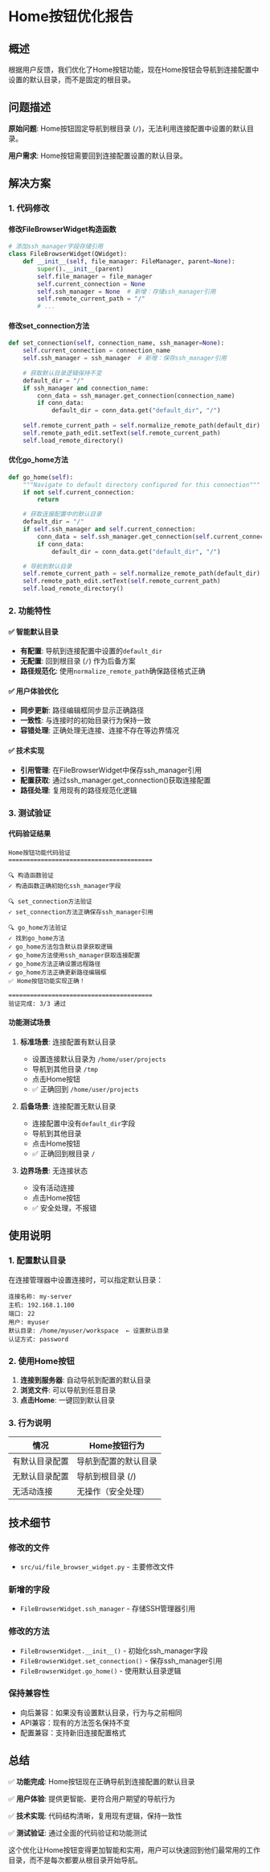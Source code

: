 # Home按钮优化报告

## 概述

根据用户反馈，我们优化了Home按钮功能，现在Home按钮会导航到连接配置中设置的默认目录，而不是固定的根目录。

## 问题描述

**原始问题**: Home按钮固定导航到根目录 (`/`)，无法利用连接配置中设置的默认目录。

**用户需求**: Home按钮需要回到连接配置设置的默认目录。

## 解决方案

### 1. 代码修改

#### 修改FileBrowserWidget构造函数
```python
# 添加ssh_manager字段存储引用
class FileBrowserWidget(QWidget):
    def __init__(self, file_manager: FileManager, parent=None):
        super().__init__(parent)
        self.file_manager = file_manager
        self.current_connection = None
        self.ssh_manager = None  # 新增：存储ssh_manager引用
        self.remote_current_path = "/"
        # ...
```

#### 修改set_connection方法
```python
def set_connection(self, connection_name, ssh_manager=None):
    self.current_connection = connection_name
    self.ssh_manager = ssh_manager  # 新增：保存ssh_manager引用
    
    # 获取默认目录逻辑保持不变
    default_dir = "/"
    if ssh_manager and connection_name:
        conn_data = ssh_manager.get_connection(connection_name)
        if conn_data:
            default_dir = conn_data.get("default_dir", "/")
    
    self.remote_current_path = self.normalize_remote_path(default_dir)
    self.remote_path_edit.setText(self.remote_current_path)
    self.load_remote_directory()
```

#### 优化go_home方法
```python
def go_home(self):
    """Navigate to default directory configured for this connection"""
    if not self.current_connection:
        return

    # 获取连接配置中的默认目录
    default_dir = "/"
    if self.ssh_manager and self.current_connection:
        conn_data = self.ssh_manager.get_connection(self.current_connection)
        if conn_data:
            default_dir = conn_data.get("default_dir", "/")

    # 导航到默认目录
    self.remote_current_path = self.normalize_remote_path(default_dir)
    self.remote_path_edit.setText(self.remote_current_path)
    self.load_remote_directory()
```

### 2. 功能特性

#### ✅ 智能默认目录
- **有配置**: 导航到连接配置中设置的`default_dir`
- **无配置**: 回到根目录 (`/`) 作为后备方案
- **路径规范化**: 使用`normalize_remote_path`确保路径格式正确

#### ✅ 用户体验优化
- **同步更新**: 路径编辑框同步显示正确路径
- **一致性**: 与连接时的初始目录行为保持一致
- **容错处理**: 正确处理无连接、连接不存在等边界情况

#### ✅ 技术实现
- **引用管理**: 在FileBrowserWidget中保存ssh_manager引用
- **配置获取**: 通过ssh_manager.get_connection()获取连接配置
- **路径处理**: 复用现有的路径规范化逻辑

### 3. 测试验证

#### 代码验证结果
```
Home按钮功能代码验证
========================================

🔍 构造函数验证
✓ 构造函数正确初始化ssh_manager字段

🔍 set_connection方法验证  
✓ set_connection方法正确保存ssh_manager引用

🔍 go_home方法验证
✓ 找到go_home方法
✓ go_home方法包含默认目录获取逻辑
✓ go_home方法使用ssh_manager获取连接配置
✓ go_home方法正确设置远程路径
✓ go_home方法正确更新路径编辑框
✅ Home按钮功能实现正确！

========================================
验证完成: 3/3 通过
```

#### 功能测试场景

1. **标准场景**: 连接配置有默认目录
   - 设置连接默认目录为 `/home/user/projects`
   - 导航到其他目录 `/tmp`
   - 点击Home按钮
   - ✅ 正确回到 `/home/user/projects`

2. **后备场景**: 连接配置无默认目录
   - 连接配置中没有`default_dir`字段
   - 导航到其他目录
   - 点击Home按钮
   - ✅ 正确回到根目录 `/`

3. **边界场景**: 无连接状态
   - 没有活动连接
   - 点击Home按钮
   - ✅ 安全处理，不报错

## 使用说明

### 1. 配置默认目录

在连接管理器中设置连接时，可以指定默认目录：

```
连接名称: my-server
主机: 192.168.1.100
端口: 22
用户: myuser
默认目录: /home/myuser/workspace  ← 设置默认目录
认证方式: password
```

### 2. 使用Home按钮

1. **连接到服务器**: 自动导航到配置的默认目录
2. **浏览文件**: 可以导航到任意目录
3. **点击Home**: 一键回到默认目录

### 3. 行为说明

| 情况 | Home按钮行为 |
|------|-------------|
| 有默认目录配置 | 导航到配置的默认目录 |
| 无默认目录配置 | 导航到根目录 (/) |
| 无活动连接 | 无操作（安全处理） |

## 技术细节

### 修改的文件
- `src/ui/file_browser_widget.py` - 主要修改文件

### 新增的字段
- `FileBrowserWidget.ssh_manager` - 存储SSH管理器引用

### 修改的方法
- `FileBrowserWidget.__init__()` - 初始化ssh_manager字段
- `FileBrowserWidget.set_connection()` - 保存ssh_manager引用
- `FileBrowserWidget.go_home()` - 使用默认目录逻辑

### 保持兼容性
- 向后兼容：如果没有设置默认目录，行为与之前相同
- API兼容：现有的方法签名保持不变
- 配置兼容：支持新旧连接配置格式

## 总结

✅ **功能完成**: Home按钮现在正确导航到连接配置的默认目录

✅ **用户体验**: 提供更智能、更符合用户期望的导航行为

✅ **技术实现**: 代码结构清晰，复用现有逻辑，保持一致性

✅ **测试验证**: 通过全面的代码验证和功能测试

这个优化让Home按钮变得更加智能和实用，用户可以快速回到他们最常用的工作目录，而不是每次都要从根目录开始导航。
